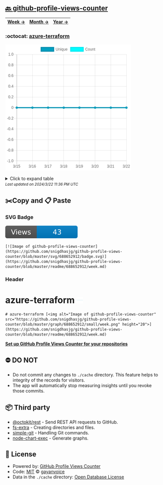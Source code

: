 ## [🔙 github-profile-views-counter](https://github.com/snigdhasjg/github-profile-views-counter)
| [**Week →**](https://github.com/snigdhasjg/github-profile-views-counter/blob/master/readme/688652912/week.md) | [**Month →**](https://github.com/snigdhasjg/github-profile-views-counter/blob/master/readme/688652912/month.md) | [**Year →**](https://github.com/snigdhasjg/github-profile-views-counter/blob/master/readme/688652912/year.md) |
| ---- | ---- | ----- |
### :octocat: [azure-terraform](https://github.com/snigdhasjg/azure-terraform)
![Image of github-profile-views-counter](https://github.com/snigdhasjg/github-profile-views-counter/blob/master/graph/688652912/large/week.png)

<details>
	<summary>Click to expand table</summary>
	<h2>:calendar: Week Page Views Table</h2>
<table>
	<tr>
		<th>
			Last Updated
		</th>
		<th>
			Unique
		</th>
		<th>
			Count
		</th>
	</tr>
	<tr>
		<td>
			<code>2024/3/22</code>
		</td>
		<td>
			<code>0</code>
		</td>
		<td>
			<code>0</code>
		</td>
	</tr>
	<tr>
		<td>
			<code>2024/3/21</code>
		</td>
		<td>
			<code>0</code>
		</td>
		<td>
			<code>0</code>
		</td>
	</tr>
	<tr>
		<td>
			<code>2024/3/20</code>
		</td>
		<td>
			<code>0</code>
		</td>
		<td>
			<code>0</code>
		</td>
	</tr>
	<tr>
		<td>
			<code>2024/3/19</code>
		</td>
		<td>
			<code>0</code>
		</td>
		<td>
			<code>0</code>
		</td>
	</tr>
	<tr>
		<td>
			<code>2024/3/18</code>
		</td>
		<td>
			<code>0</code>
		</td>
		<td>
			<code>0</code>
		</td>
	</tr>
	<tr>
		<td>
			<code>2024/3/17</code>
		</td>
		<td>
			<code>0</code>
		</td>
		<td>
			<code>0</code>
		</td>
	</tr>
	<tr>
		<td>
			<code>2024/3/16</code>
		</td>
		<td>
			<code>0</code>
		</td>
		<td>
			<code>0</code>
		</td>
	</tr>
	<tr>
		<td>
			<code>2024/3/15</code>
		</td>
		<td>
			<code>0</code>
		</td>
		<td>
			<code>0</code>
		</td>
	</tr>
</table>

</details>
<small><i>Last updated on 2024/3/22 11:36 PM UTC</i></small>

## ✂️Copy and 📋 Paste
### SVG Badge
[![Image of github-profile-views-counter](https://github.com/snigdhasjg/github-profile-views-counter/blob/master/svg/688652912/badge.svg)](https://github.com/snigdhasjg/github-profile-views-counter/blob/master/readme/688652912/week.md)
```readme
[![Image of github-profile-views-counter](https://github.com/snigdhasjg/github-profile-views-counter/blob/master/svg/688652912/badge.svg)](https://github.com/snigdhasjg/github-profile-views-counter/blob/master/readme/688652912/week.md)
```
### Header
# azure-terraform [<img alt="Image of github-profile-views-counter" src="https://github.com/snigdhasjg/github-profile-views-counter/blob/master/graph/688652912/small/week.png" height="20">](https://github.com/snigdhasjg/github-profile-views-counter/blob/master/readme/688652912/week.md)
```readme
# azure-terraform [<img alt="Image of github-profile-views-counter" src="https://github.com/snigdhasjg/github-profile-views-counter/blob/master/graph/688652912/small/week.png" height="20">](https://github.com/snigdhasjg/github-profile-views-counter/blob/master/readme/688652912/week.md)
```
[**Set up GitHub Profile Views Counter for your repositories**](https://github.com/gayanvoice/github-profile-views-counter)
## ⛔ DO NOT
- Do not commit any changes to `./cache` directory. This feature helps to integrity of the records for visitors.
- The app will automatically stop measuring insights until you revoke those commits.
## 📦 Third party

- [@octokit/rest](https://www.npmjs.com/package/@octokit/rest) - Send REST API requests to GitHub.
- [fs-extra](https://www.npmjs.com/package/fs-extra) - Creating directories and files.
- [simple-git](https://www.npmjs.com/package/simple-git) - Handling Git commands.
- [node-chart-exec](https://www.npmjs.com/package/node-chart-exec) - Generate graphs.
## 📄 License
- Powered by: [GitHub Profile Views Counter](https://github.com/gayanvoice/github-profile-views-counter)
- Code: [MIT](./LICENSE) © [gayanvoice](https://github.com/gayanvoice/github-profile-views-counter)
- Data in the `./cache` directory: [Open Database License](https://opendatacommons.org/licenses/odbl/1-0/)
